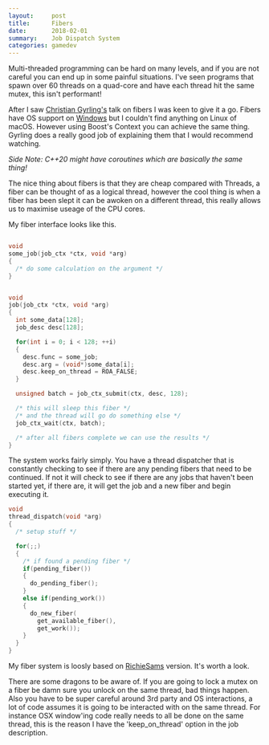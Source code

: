 ```yaml
---
layout:     post
title:      Fibers
date:       2018-02-01
summary:    Job Dispatch System
categories: gamedev
---
```



Multi-threaded programming can be hard on many levels, and if you are not careful you can end up in some painful situations. I've seen programs that spawn over 60 threads on a quad-core and have each thread hit the same mutex, this isn't performant!


After I saw [Christian Gyrling's](https://gdcvault.com/play/1022186/Parallelizing-the-Naughty-Dog-Engine) talk on fibers I was keen to give it a go. Fibers have OS support on [Windows](https://msdn.microsoft.com/en-us/library/windows/desktop/ms682661(v=vs.85).aspx) but I couldn't find anything on Linux of macOS. However using Boost's Context you can achieve the same thing. Gyrling does a really good job of explaining them that I would recommend watching.

_Side Note: C++20 might have coroutines which are basically the same thing!_

The nice thing about fibers is that they are cheap compared with Threads, a fiber can be thought of as a logical thread, however the cool thing is when a fiber has been slept it can be awoken on a different thread, this really allows us to maximise useage of the CPU cores.

My fiber interface looks like this.

```c

void
some_job(job_ctx *ctx, void *arg)
{
  /* do some calculation on the argument */
}


void
job(job_ctx *ctx, void *arg)
{
  int some_data[128];
  job_desc desc[128];

  for(int i = 0; i < 128; ++i)
  {
    desc.func = some_job;
    desc.arg = (void*)some_data[i];
    desc.keep_on_thread = ROA_FALSE;
  }

  unsigned batch = job_ctx_submit(ctx, desc, 128);

  /* this will sleep this fiber */
  /* and the thread will go do something else */
  job_ctx_wait(ctx, batch);

  /* after all fibers complete we can use the results */
}

```

The system works fairly simply. You have a thread dispatcher that is constantly checking to see if there are any pending fibers that need to be continued. If not it will check to see if there are any jobs that haven't been started yet, if there are, it will get the job and a new fiber and begin executing it.

```c
void
thread_dispatch(void *arg)
{
  /* setup stuff */

  for(;;)
  {
    /* if found a pending fiber */
    if(pending_fiber())
    {
      do_pending_fiber();
    }
    else if(pending_work())
    {
      do_new_fiber(
        get_available_fiber(),
        get_work());
    }
  }
}
```

My fiber system is loosly based on [RichieSams](https://github.com/RichieSams/FiberTaskingLib) version. It's worth a look.

There are some dragons to be aware of. If you are going to lock a mutex on a fiber be damn sure you unlock on the same thread, bad things happen. Also you have to be super careful around 3rd party and OS interactions, a lot of code assumes it is going to be interacted with on the same thread. For instance OSX window'ing code really needs to all be done on the same thread, this is the reason I have the 'keep_on_thread' option in the job description.